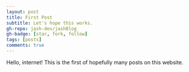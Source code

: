 ```yaml
---
layout: post
title: First Post
subtitle: Let's hope this works.
gh-repo: jash-dev/jashBlog
gh-badge: [star, fork, follow]
tags: [posts]
comments: true
---
```

Hello, internet!  This is the first of hopefully many posts on this website. 


